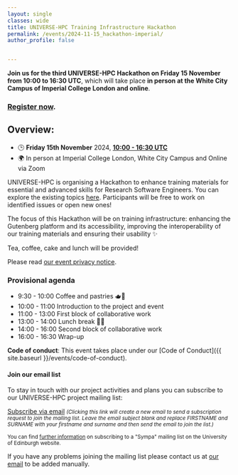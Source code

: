 ```yaml
---
layout: single
classes: wide
title: UNIVERSE-HPC Training Infrastructure Hackathon
permalink: /events/2024-11-15_hackathon-imperial/
author_profile: false


---
```


**Join us for the third UNIVERSE-HPC Hackathon on Friday 15 November from 10:00 to 16:30 UTC**, which will take place **in person at the White City Campus of Imperial College London and online**.

### [Register now](https://forms.office.com/Pages/ResponsePage.aspx?id=B3WJK4zudUWDC0-CZ8PTB9G-GHYM0EhAmv0YuWxLZoZURUpMSEdYVDRWMkc3T0ZZN0lQUUFLMElGUi4u).

## Overview:

- 🕒 **Friday 15th November** 2024, **[10:00 - 16:30 UTC](https://www.timeanddate.com/worldclock/fixedtime.html?msg=UNIVERSE-HPC+Hackathon&iso=20241115T10&p1=136&ah=6)**
- 🌍 In person at Imperial College London, White City Campus and Online via Zoom

UNIVERSE-HPC is organising a Hackathon to enhance training materials for essential and advanced skills for Research Software Engineers. You can explore the existing topics [here](https://train.oxrse.uk/material). Participants will be free to work on identified issues or open new ones!

The focus of this Hackathon will be on training infrastructure: enhancing the Gutenberg platform and its accessibility, improving the interoperability of our training materials and ensuring their usability :sparkles:

Tea, coffee, cake and lunch will be provided!

Please read [our event privacy notice](https://www.imperial.ac.uk/media/imperial-college/administration-and-support-services/secretariat/public/ICL---Events-privacy-notice---10-October-2018.pdf).

### Provisional agenda

- 9:30 - 10:00 Coffee and pastries 🫖🥐
- 10:00 - 11:00 Introduction to the project and event
- 11:00 - 13:00 First block of collaborative work
- 13:00 - 14:00 Lunch break 🍱🥪
- 14:00 - 16:00 Second block of collaborative work
- 16:00 - 16:30 Wrap-up

**Code of conduct**: This event takes place under our [Code of Conduct]({{ site.baseurl }}/events/code-of-conduct).

#### Join our email list

To stay in touch with our project activities and plans you can subscribe to our
UNIVERSE-HPC project mailing list:

<a
href="mailto:sympa@mlist.is.ed.ac.uk?body=SUBSCRIBE%20universe-hpc%20FIRSTNAME%20SURNAME%20%0A%0AQUIT%0A%0A">Subscribe
via email</a> <small>_(Clicking this link will create a new email to send a
subscription request to join the mailing list. Leave the email subject blank
and replace FIRSTNAME and SURNAME with your firstname and surname and then send
the email to join the list.)_</small>

<small>You can find [further
information](https://www.ed.ac.uk/information-services/computing/comms-and-collab/email/lists/sympa/subscribe)
on subscribing to a "Sympa" mailing list on the University of Edinburgh
website.</small>

If you have any problems joining the mailing list please contact us at
[our email](mailto:s.sukhiani@epcc.ed.ac.uk) to be added manually.
